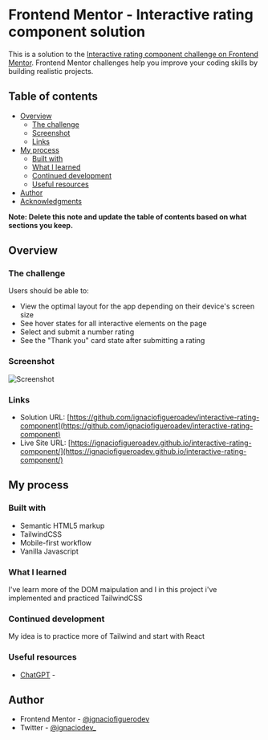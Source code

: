 # Frontend Mentor - Interactive rating component solution

This is a solution to the [Interactive rating component challenge on Frontend Mentor](https://www.frontendmentor.io/challenges/interactive-rating-component-koxpeBUmI). Frontend Mentor challenges help you improve your coding skills by building realistic projects.

## Table of contents

- [Overview](#overview)
  - [The challenge](#the-challenge)
  - [Screenshot](#screenshot)
  - [Links](#links)
- [My process](#my-process)
  - [Built with](#built-with)
  - [What I learned](#what-i-learned)
  - [Continued development](#continued-development)
  - [Useful resources](#useful-resources)
- [Author](#author)
- [Acknowledgments](#acknowledgments)

**Note: Delete this note and update the table of contents based on what sections you keep.**

## Overview

### The challenge

Users should be able to:

- View the optimal layout for the app depending on their device's screen size
- See hover states for all interactive elements on the page
- Select and submit a number rating
- See the "Thank you" card state after submitting a rating

### Screenshot

![Screenshot](./images/Screenshot.png)

### Links

- Solution URL: [https://github.com/ignaciofigueroadev/interactive-rating-component](https://github.com/ignaciofigueroadev/interactive-rating-component)
- Live Site URL: [https://ignaciofigueroadev.github.io/interactive-rating-component/](https://ignaciofigueroadev.github.io/interactive-rating-component/)

## My process

### Built with

- Semantic HTML5 markup
- TailwindCSS
- Mobile-first workflow
- Vanilla Javascript

### What I learned

I've learn more of the DOM maipulation and I in this project i've implemented and practiced TailwindCSS

### Continued development

My idea is to practice more of Tailwind and start with React

### Useful resources

- [ChatGPT](chat.openai.com/) -

## Author

- Frontend Mentor - [@ignaciofiguerodev](https://www.frontendmentor.io/profile/ignaciofigueroadev)
- Twitter - [@ignaciodev\_](https://www.twitter.com/ignaciodev_)

